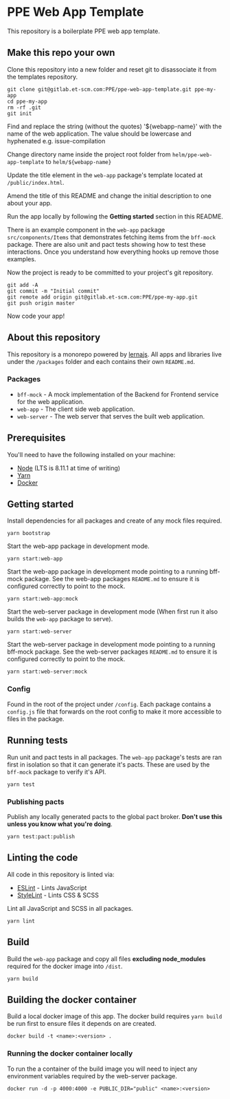 # PPE Web App Template

This repository is a boilerplate PPE web app template.

## Make this repo your own

Clone this repository into a new folder and reset git to disassociate it from the templates repository.

```
git clone git@gitlab.et-scm.com:PPE/ppe-web-app-template.git ppe-my-app
cd ppe-my-app
rm -rf .git
git init
```

Find and replace the string (without the quotes) '${webapp-name}' with the name of the web application.  The value should be lowercase and hyphenated e.g. issue-compilation

Change directory name inside the project root folder from `helm/ppe-web-app-template` to `helm/${webapp-name}`

Update the title element in the `web-app` package's template located at `/public/index.html`.

Amend the title of this README and change the initial description to one about your app.

Run the app locally by following the **Getting started** section in this README.

There is an example component in the `web-app` package `src/components/Items` that demonstrates fetching items from the `bff-mock` package. There are also unit and pact tests showing how to test these interactions. Once you understand how everything hooks up remove those examples.

Now the project is ready to be committed to your project's git repository.

```
git add -A
git commit -m "Initial commit"
git remote add origin git@gitlab.et-scm.com:PPE/ppe-my-app.git
git push origin master
```

Now code your app!

## About this repository

This repository is a monorepo powered by [lernajs](https://lernajs.io/). All apps and libraries live under the `/packages` folder and each contains their own `README.md`.

### Packages

* `bff-mock` - A mock implementation of the Backend for Frontend service for the web application.
* `web-app` - The client side web application.
* `web-server` - The web server that serves the built web application.

## Prerequisites

You'll need to have the following installed on your machine:

* [Node](https://nodejs.org) (LTS is 8.11.1 at time of writing)
* [Yarn](https://yarnpkg.com)
* [Docker](https://www.docker.com/)

## Getting started

Install dependencies for all packages and create of any mock files required.

```
yarn bootstrap
```

Start the web-app package in development mode.

```
yarn start:web-app
```

Start the web-app package in development mode pointing to a running bff-mock package. See the web-app packages `README.md` to ensure it is configured correctly to point to the mock.

```
yarn start:web-app:mock
```

Start the web-server package in development mode (When first run it also builds the `web-app` package to serve).

```
yarn start:web-server
```

Start the web-server package in development mode pointing to a running bff-mock package. See the web-server packages `README.md` to ensure it is configured correctly to point to the mock.

```
yarn start:web-server:mock
```

### Config

Found in the root of the project under `/config`. Each package contains a `config.js` file that forwards on the root config to make it more accessible to files in the package.

## Running tests

Run unit and pact tests in all packages. The `web-app` package's tests are ran first in isolation so that it can generate it's pacts. These are used by the `bff-mock` package to verify it's API.

```
yarn test
```

### Publishing pacts

Publish any locally generated pacts to the global pact broker. **Don't use this unless you know what you're doing**.

```
yarn test:pact:publish
```

## Linting the code

All code in this repository is linted via:

* [ESLint](https://eslint.org/) - Lints JavaScript
* [StyleLint](https://stylelint.io/) - Lints CSS & SCSS

Lint all JavaScript and SCSS in all packages.

```
yarn lint
```

## Build

Build the `web-app` package and copy all files **excluding node_modules** required for the docker image into `/dist`.

```
yarn build
```

## Building the docker container

Build a local docker image of this app. The docker build requires `yarn build` be run first to ensure files it depends on are created.

```
docker build -t <name>:<version> .
```

### Running the docker container locally

To run the a container of the build image you will need to inject any environment variables required by the web-server package.

```
docker run -d -p 4000:4000 -e PUBLIC_DIR="public" <name>:<version>
```
